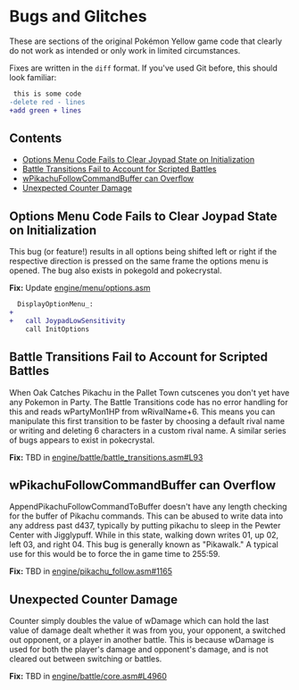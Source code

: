 # Bugs and Glitches

These are sections of the original Pokémon Yellow game code that clearly do not work as intended or only work in limited circumstances.

Fixes are written in the `diff` format. If you've used Git before, this should look familiar:

```diff
 this is some code
-delete red - lines
+add green + lines
```


## Contents

- [Options Menu Code Fails to Clear Joypad State on Initialization](#options-menu-code-fails-to-clear-joypad-state-on-initialization)
- [Battle Transitions Fail to Account for Scripted Battles](#battle-transitions-fail-to-account-for-scripted-battles)
- [wPikachuFollowCommandBuffer can Overflow](#wpikachufollowcommandbuffer-can-overflow)
- [Unexpected Counter Damage](#unexpected-counter-damage)

## Options Menu Code Fails to Clear Joypad State on Initialization

This bug (or feature!) results in all options being shifted left or right if the respective direction is pressed on the same frame the options menu is opened.
The bug also exists in pokegold and pokecrystal.

**Fix:** Update [engine/menu/options.asm](/engine/menu/options.asm)

```diff
  DisplayOptionMenu_:
+
+   call JoypadLowSensitivity
    call InitOptions
```

## Battle Transitions Fail to Account for Scripted Battles

When Oak Catches Pikachu in the Pallet Town cutscenes you don't yet have any Pokemon in Party.
The Battle Transitions code has no error handling for this and reads wPartyMon1HP from wRivalName+6.
This means you can manipulate this first transition to be faster by choosing a default rival name or writing and deleting 6 characters in a custom rival name.
A similar series of bugs appears to exist in pokecrystal.

**Fix:** TBD in [engine/battle/battle_transitions.asm#L93](/engine/battle/battle_transitions.asm#L93)

## wPikachuFollowCommandBuffer can Overflow

AppendPikachuFollowCommandToBuffer doesn't have any length checking for the buffer of Pikachu commands.
This can be abused to write data into any address past d437, typically by putting pikachu to sleep in the Pewter Center with Jigglypuff.
While in this state, walking down writes 01, up 02, left 03, and right 04.
This bug is generally known as "Pikawalk."
A typical use for this would be to force the in game time to 255:59.

**Fix:** TBD in [engine/pikachu_follow.asm#1165](/engine/pikachu_follow.asm#1165)

## Unexpected Counter Damage

Counter simply doubles the value of wDamage which can hold the last value of damage dealt whether it was from you, your opponent, a switched out opponent, or a player in another battle.
This is because wDamage is used for both the player's damage and opponent's damage, and is not cleared out between switching or battles.

**Fix:** TBD in [engine/battle/core.asm#L4960](/engine/battle/core.asm#L4960)